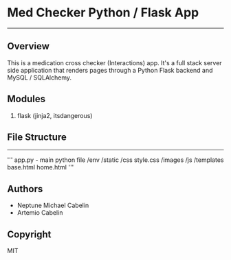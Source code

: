 # Med Checker Python / Flask App
--------------------------------
## Overview
This is a medication cross checker (Interactions) app. It's a full stack server side application that renders pages through a Python Flask backend and MySQL / SQLAlchemy.

## Modules
1. flask (jinja2, itsdangerous)

## File Structure
-----------------
'''
app.py - main python file
/env
/static
	/css
		style.css
	/images
	/js
/templates
	base.html
	home.html
'''
## Authors
* Neptune Michael Cabelin
* Artemio Cabelin

## Copyright
MIT